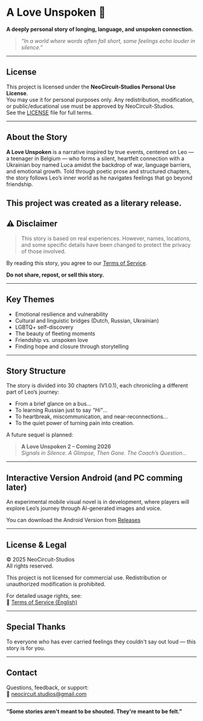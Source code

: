 # A Love Unspoken 📖

**A deeply personal story of longing, language, and unspoken connection.**

> *“In a world where words often fall short, some feelings echo louder in silence.”*

---

## License
This project is licensed under the **NeoCircuit-Studios Personal Use License**.  
You may use it for personal purposes only. Any redistribution, modification, or public/educational use must be approved by NeoCircuit-Studios.  
See the [LICENSE](LICENSE) file for full terms.

---

## About the Story

**A Love Unspoken** is a narrative inspired by true events, centered on Leo — a teenager in Belgium — who forms a silent, heartfelt connection with a Ukrainian boy named Luca amidst the backdrop of war, language barriers, and emotional growth. Told through poetic prose and structured chapters, the story follows Leo’s inner world as he navigates feelings that go beyond friendship.

This project was created as a literary release.
---

## ⚠️ Disclaimer

> This story is based on real experiences. However, names, locations, and some specific details have been changed to protect the privacy of those involved.

By reading this story, you agree to our [Terms of Service](https://github.com/NeoCircuit-Studios/ALove_Unspoken/releases/tag/Mobile).

**Do not share, repost, or sell this story.**

---

## Key Themes

- Emotional resilience and vulnerability  
- Cultural and linguistic bridges (Dutch, Russian, Ukrainian)  
- LGBTQ+ self-discovery  
- The beauty of fleeting moments  
- Friendship vs. unspoken love  
- Finding hope and closure through storytelling

---

## Story Structure

The story is divided into 30 chapters (V1.0.1), each chronicling a different part of Leo’s journey:
- From a brief glance on a bus...
- To learning Russian just to say *“Hi”*...
- To heartbreak, miscommunication, and near-reconnections...
- To the quiet power of turning pain into creation.

A future sequel is planned:  
> **A Love Unspoken 2 – Coming 2026**  
> *Signals in Silence. A Glimpse, Then Gone. The Coach’s Question...*

---

## Interactive Version Android (and PC comming later)

An experimental mobile visual novel is in development, where players will explore Leo’s journey through AI-generated images and voice.

You can download the Android Version from [Releases](https://github.com/NeoCircuit-Studios/ALove_Unspoken/releases/tag/Mobile)

---

## License & Legal

© 2025 NeoCircuit-Studios  
All rights reserved.

This project is not licensed for commercial use. Redistribution or unauthorized modification is prohibited.

For detailed usage rights, see:  
📄 [Terms of Service (English)](https://github.com/NeoCircuit-Studios/ALove_Unspoken/blob/main/Terms%20Of%20Service%20EN)

---

## Special Thanks

To everyone who has ever carried feelings they couldn't say out loud — this story is for you.

---

## Contact

Questions, feedback, or support:  
📧 [neocircuit.studios@gmail.com](mailto:neocircuit.studios@gmail.com)

---

**“Some stories aren't meant to be shouted. They're meant to be felt.”**
